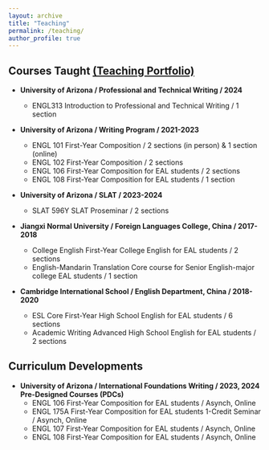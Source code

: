 ```yaml
---
layout: archive
title: "Teaching"
permalink: /teaching/
author_profile: true
---
```


## Courses Taught [(Teaching Portfolio)](https://sites.google.com/arizona.edu/weixu1?usp=sharing)

* **University of Arizona / Professional and Technical Writing / 2024**
  * ENGL313 Introduction to Professional and Technical Writing / 1 section
    
* **University of Arizona / Writing Program / 2021-2023**
  * ENGL 101 First-Year Composition / 2 sections (in person) & 1 section (online)
  * ENGL 102 First-Year Composition / 2 sections
  * ENGL 106 First-Year Composition for EAL students / 2 sections
  * ENGL 108 First-Year Composition for EAL students / 1 section
    
* **University of Arizona / SLAT / 2023-2024**
  * SLAT 596Y SLAT Proseminar / 2 sections
    
* **Jiangxi Normal University / Foreign Languages College, China / 2017-2018**
  * College English First-Year College English for EAL students / 2 sections
  * English-Mandarin Translation Core course for Senior English-major college EAL students / 1 section
    
* **Cambridge International School / English Department, China / 2018-2020**
  * ESL Core First-Year High School English for EAL students / 6 sections
  * Academic Writing Advanced High School English for EAL students / 2 sections
 
## Curriculum Developments

* **University of Arizona / International Foundations Writing / 2023, 2024 Pre-Designed Courses (PDCs)**
  * ENGL 106 First-Year Composition for EAL students / Asynch, Online
  * ENGL 175A First-Year Composition for EAL students 1-Credit Seminar / Asynch, Online
  * ENGL 107 First-Year Composition for EAL students / Asynch, Online
  * ENGL 108 First-Year Composition for EAL students / Asynch, Online
     
   
